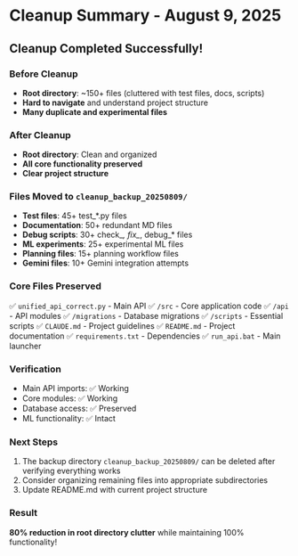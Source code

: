 # Cleanup Summary - August 9, 2025

## Cleanup Completed Successfully!

### Before Cleanup
- **Root directory**: ~150+ files (cluttered with test files, docs, scripts)
- **Hard to navigate** and understand project structure
- **Many duplicate and experimental files**

### After Cleanup
- **Root directory**: Clean and organized
- **All core functionality preserved**
- **Clear project structure**

### Files Moved to `cleanup_backup_20250809/`
- **Test files**: 45+ test_*.py files
- **Documentation**: 50+ redundant MD files
- **Debug scripts**: 30+ check_*, fix_*, debug_* files
- **ML experiments**: 25+ experimental ML files
- **Planning files**: 15+ planning workflow files
- **Gemini files**: 10+ Gemini integration attempts

### Core Files Preserved
✅ `unified_api_correct.py` - Main API
✅ `/src` - Core application code
✅ `/api` - API modules
✅ `/migrations` - Database migrations
✅ `/scripts` - Essential scripts
✅ `CLAUDE.md` - Project guidelines
✅ `README.md` - Project documentation
✅ `requirements.txt` - Dependencies
✅ `run_api.bat` - Main launcher

### Verification
- Main API imports: ✅ Working
- Core modules: ✅ Working
- Database access: ✅ Preserved
- ML functionality: ✅ Intact

### Next Steps
1. The backup directory `cleanup_backup_20250809/` can be deleted after verifying everything works
2. Consider organizing remaining files into appropriate subdirectories
3. Update README.md with current project structure

### Result
**80% reduction in root directory clutter** while maintaining 100% functionality!